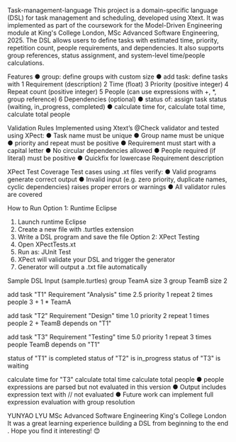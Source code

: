 Task-management-language
This project is a domain-specific language (DSL) for task management and scheduling, developed using Xtext. It was implemented as part of the coursework for the Model-Driven Engineering module at King's College London, MSc Advanced Software Engineering, 2025.
The DSL allows users to define tasks with estimated time, priority, repetition count, people requirements, and dependencies. It also supports group references, status assignment, and system-level time/people calculations.

Features
● group: define groups with custom size
● add task: define tasks with
  1 Requirement (description)
  2 Time (float)
  3 Priority (positive integer)
  4 Repeat count (positive integer)
  5 People (can use expressions with +, *, group reference)
  6 Dependencies (optional)
● status of: assign task status (waiting, in_progress, completed)
● calculate time for, calculate total time, calculate total people

Validation Rules
Implemented using Xtext’s @Check validator and tested using XPect:
● Task name must be unique
● Group name must be unique
● priority and repeat must be positive
● Requirement must start with a capital letter
● No circular dependencies allowed
● People required (if literal) must be positive
● Quickfix for lowercase Requirement description

XPect Test Coverage
Test cases using .xt files verify:
● Valid programs generate correct output
● Invalid input (e.g. zero priority, duplicate names, cyclic dependencies) raises proper errors or warnings
● All validator rules are covered


How to Run
Option 1: Runtime Eclipse
1. Launch runtime Eclipse
2. Create a new file with .turtles extension
3. Write a DSL program and save the file
Option 2: XPect Testing
1. Open XPectTests.xt
2. Run as: JUnit Test
3. XPect will validate your DSL and trigger the generator
4. Generator will output a .txt file automatically

Sample DSL Input (sample.turtles)
group TeamA size 3
group TeamB size 2

add task "T1" Requirement "Analysis"
time 2.5 priority 1 repeat 2 times people 3 + 1 * TeamA

add task "T2" Requirement "Design"
time 1.0 priority 2 repeat 1 times people 2 + TeamB depends on "T1"

add task "T3" Requirement "Testing"
time 5.0 priority 1 repeat 3 times people TeamB depends on "T1"

status of "T1" is completed
status of "T2" is in_progress
status of "T3" is waiting

calculate time for "T3"
calculate total time
calculate total people
● people expressions are parsed but not evaluated in this version
● Output includes expression text with // not evaluated
● Future work can implement full expression evaluation with group resolution



YUNYAO LYU
MSc Advanced Software Engineering
King's College London
It was a great learning experience building a DSL from beginning to the end . Hope you find it interesting! 😊
